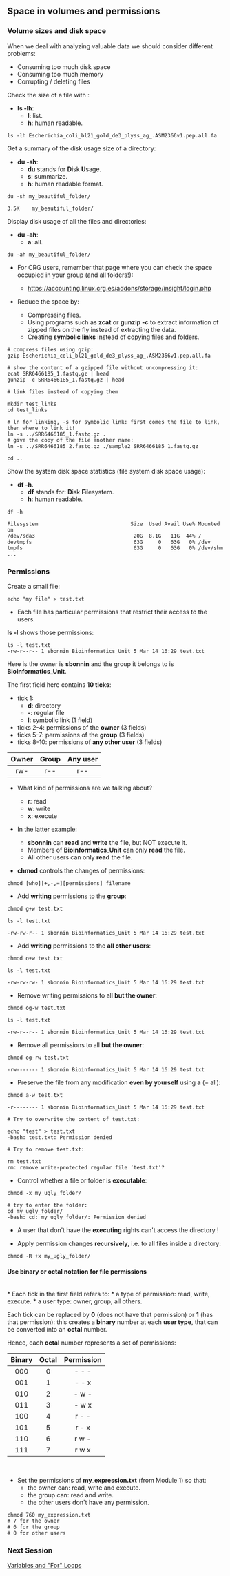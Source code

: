 <h2>Space in volumes and permissions</h2>

<h3>Volume sizes and disk space</h3>

When we deal with analyzing valuable data we should consider different problems:
* Consuming too much disk space
* Consuming too much memory
* Corrupting / deleting files

Check the size of a file with :
* **ls -lh**: 
	* **l**: list.
	* **h**: human readable.

```{bash}
ls -lh Escherichia_coli_bl21_gold_de3_plyss_ag_.ASM2366v1.pep.all.fa 
```

Get a summary of the disk usage size of a directory:
* **du -sh**: 
	* **du** stands for **D**isk **U**sage.
	* **s**: summarize.
	* **h**: human readable format.

```{bash}
du -sh my_beautiful_folder/

3.5K	my_beautiful_folder/
```

Display disk usage of all the files and directories:
* **du -ah**:
	* **a**: all.

```{bash}
du -ah my_beautiful_folder/
```


* For CRG users, remember that page where you can check the space occupied in your group (and all folders!):
  + https://accounting.linux.crg.es/addons/storage/insight/login.php

* Reduce the space by:
  + Compressing files.
  + Using programs such as **zcat** or **gunzip -c** to extract information of zipped files on the fly instead of extracting the data.
  + Creating **symbolic links** instead of copying files and folders.

```{bash}
# compress files using gzip:
gzip Escherichia_coli_bl21_gold_de3_plyss_ag_.ASM2366v1.pep.all.fa

# show the content of a gzipped file without uncompressing it:
zcat SRR6466185_1.fastq.gz | head
gunzip -c SRR6466185_1.fastq.gz | head

# link files instead of copying them

mkdir test_links
cd test_links

# ln for linking, -s for symbolic link: first comes the file to link, then where to link it!
ln -s ../SRR6466185_1.fastq.gz .
# give the copy of the file another name:
ln -s ../SRR6466185_2.fastq.gz ./sample2_SRR6466185_1.fastq.gz

cd ..
```

Show the system disk space statistics (file system disk space usage):
* **df -h**. 
	* **df** stands for: **D**isk **F**ilesystem.
	* **h**: human readable.

```{bash}
df -h

Filesystem                              Size  Used Avail Use% Mounted on
/dev/sda3                                20G  8.1G   11G  44% /
devtmpfs                                 63G     0   63G   0% /dev
tmpfs                                    63G     0   63G   0% /dev/shm
...
```

<h3>Permissions</h3>

Create a small file:

```{bash}
echo "my file" > test.txt
```

* Each file has particular permissions that restrict their access to the users. <br>

**ls -l** shows those permissions:

```{bash}
ls -l test.txt
-rw-r--r-- 1 sbonnin Bioinformatics_Unit 5 Mar 14 16:29 test.txt
```
Here is the owner is **sbonnin** and the group it belongs to is **Bioinformatics_Unit**.<br>

The first field here contains **10 ticks**:

* tick 1: 
	* **d**: directory
	* **-**: regular file
	* **l**: symbolic link (1 field) 
* ticks 2-4: permissions of the **owner** (3 fields)
* ticks 5-7: permissions of the **group** (3 fields)
* ticks 8-10: permissions of **any other user** (3 fields)

|Owner|Group|Any user|
| :---:  | :---:  | :---:  |
| rw- | r-- | r-- |

* What kind of permissions are we talking about?
	* **r**: read
	* **w**: write
	* **x**: execute

* In the latter example:
  + **sbonnin** can **read** and **write** the file, but NOT execute it.
  + Members of **Bioinformatics_Unit** can only **read** the file.
  + All other users can only **read** the file.

* **chmod** controls the changes of permissions:

```
chmod [who][+,-,=][permissions] filename
```

* Add **writing** permissions to the **group**:

```{bash}
chmod g+w test.txt

ls -l test.txt

-rw-rw-r-- 1 sbonnin Bioinformatics_Unit 5 Mar 14 16:29 test.txt
```

* Add **writing** permissions to the **all other users**:

```{bash}
chmod o+w test.txt 

ls -l test.txt

-rw-rw-rw- 1 sbonnin Bioinformatics_Unit 5 Mar 14 16:29 test.txt
```

* Remove writing permissions to all **but the owner**:

```{bash}
chmod og-w test.txt 

ls -l test.txt

-rw-r--r-- 1 sbonnin Bioinformatics_Unit 5 Mar 14 16:29 test.txt
```

* Remove all permissions to all **but the owner**:

```{bash}
chmod og-rw test.txt

-rw------- 1 sbonnin Bioinformatics_Unit 5 Mar 14 16:29 test.txt
```

* Preserve the file from any modification **even by yourself** using **a** (= all):

```{bash}
chmod a-w test.txt 

-r-------- 1 sbonnin Bioinformatics_Unit 5 Mar 14 16:29 test.txt

# Try to overwrite the content of test.txt:

echo "test" > test.txt
-bash: test.txt: Permission denied

# Try to remove test.txt:

rm test.txt
rm: remove write-protected regular file ‘test.txt’?
```

* Control whether a file or folder is **executable**:

```{bash}
chmod -x my_ugly_folder/

# try to enter the folder:
cd my_ugly_folder/
-bash: cd: my_ugly_folder/: Permission denied
```

* A user that don't have the **executing** rights can't access the directory !

* Apply permission changes **recursively**, i.e. to all files inside a directory:

```{bash}
chmod -R +x my_ugly_folder/
```

<h4>Use binary or octal notation for file permissions</h4>

<br>
* Each tick in the first field refers to:
	* a type of permission: read, write, execute.
	* a user type: owner, group, all others.

Each tick can be replaced by **0** (does not have that permission) or **1** (has that permission): this creates a **binary** number at each **user type**, that can be converted into an **octal** number.<br>

Hence, each **octal** number represents a set of permissions:

| Binary | Octal | Permission |
| :----: | :----: | :----: |
| 000 |	0 | - - - |
| 001 |	1 | - - x |
| 010 |	2 | - w - |
| 011 |	3 | - w x |
| 100 |	4 | r - - |
| 101 |	5 | r - x |
| 110 |	6 | r w - |
| 111 |	7 | r w x |

<br>

* Set the permissions of **my_expression.txt** (from Module 1) so that:
  + the owner can: read, write and execute.
  + the group can: read and write.
  + the other users don't have any permission.

```{bash}
chmod 760 my_expression.txt
# 7 for the owner
# 6 for the group
# 0 for other users
```


<h3>Next Session</h3>

[Variables and "For" Loops](https://biocorecrg.github.io/advanced_linux_2019/var_for)

